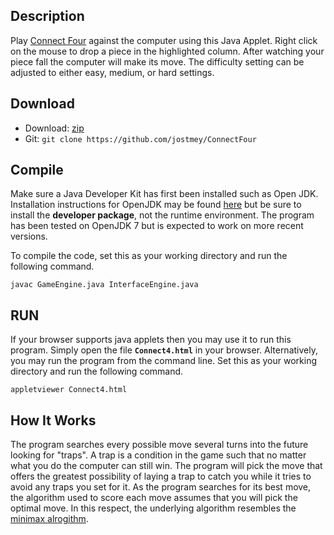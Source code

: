 ## Description

Play [Connect Four](https://en.wikipedia.org/wiki/Connect_Four) against the computer using this Java Applet. Right click on the mouse to drop a piece in the highlighted column. After watching your piece fall the computer will make its move. The difficulty setting can be adjusted to either easy, medium, or hard settings.

## Download

* Download: [zip](https://github.com/jostmey/ConnectFour/zipball/master)
* Git: `git clone https://github.com/jostmey/ConnectFour`

## Compile

Make sure a Java Developer Kit has first been installed such as Open JDK. Installation instructions for OpenJDK may be found [here](http://openjdk.java.net/install/) but be sure to install the **developer package**, not the runtime environment. The program has been tested on OpenJDK 7 but is expected to work on more recent versions.

To compile the code, set this as your working directory and run the following command.

`javac GameEngine.java InterfaceEngine.java`

## RUN

If your browser supports java applets then you may use it to run this program. Simply open the file **`Connect4.html`** in your browser. Alternatively, you may run the program from the command line. Set this as your working directory and run the following command.

`appletviewer Connect4.html`

## How It Works

The program searches every possible move several turns into the future looking for "traps". A trap is a condition in the game such that no matter what you do the computer can still win. The program will pick the move that offers the greatest possibility of laying a trap to catch you while it tries to avoid any traps you set for it. As the program searches for its best move, the algorithm used to score each move assumes that you will pick the optimal move. In this respect, the underlying algorithm resembles the [minimax alrogithm](https://en.wikipedia.org/wiki/Minimax).
